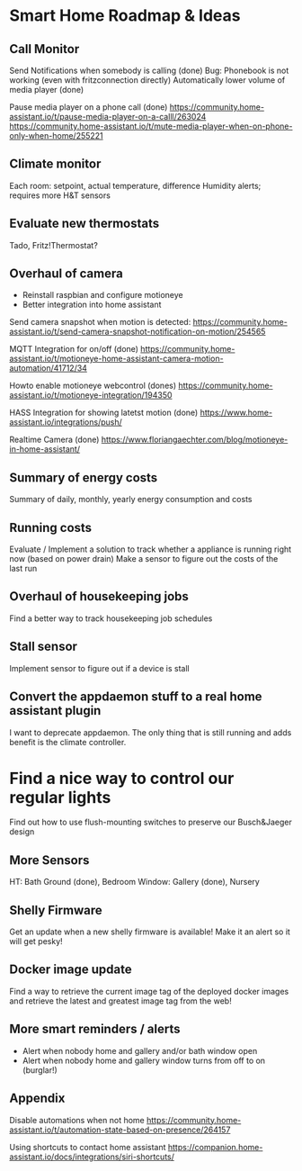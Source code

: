 # Smart Home Roadmap & Ideas

## Call Monitor

Send Notifications when somebody is calling (done)
Bug: Phonebook is not working (even with fritzconnection directly)
Automatically lower volume of media player (done)

Pause media player on a phone call (done)
https://community.home-assistant.io/t/pause-media-player-on-a-calll/263024
https://community.home-assistant.io/t/mute-media-player-when-on-phone-only-when-home/255221

## Climate monitor

Each room: setpoint, actual temperature, difference
Humidity alerts; requires more H&T sensors

## Evaluate new thermostats

Tado, Fritz!Thermostat?

## Overhaul of camera

* Reinstall raspbian and configure motioneye
* Better integration into home assistant

Send camera snapshot when motion is detected:
https://community.home-assistant.io/t/send-camera-snapshot-notification-on-motion/254565
 
MQTT Integration for on/off (done)
https://community.home-assistant.io/t/motioneye-home-assistant-camera-motion-automation/41712/34
 
Howto enable motioneye webcontrol (dones)
https://community.home-assistant.io/t/motioneye-integration/194350
 
HASS Integration for showing latetst motion (done)
https://www.home-assistant.io/integrations/push/
 
Realtime Camera (done)
https://www.floriangaechter.com/blog/motioneye-in-home-assistant/

## Summary of energy costs

Summary of daily, monthly, yearly energy consumption and costs

## Running costs

Evaluate / Implement a solution to track whether a appliance is running right now (based on power drain)
Make a sensor to figure out the costs of the last run

## Overhaul of housekeeping jobs

Find a better way to track housekeeping job schedules

## Stall sensor

Implement sensor to figure out if a device is stall

## Convert the appdaemon stuff to a real home assistant plugin

I want to deprecate appdaemon. The only thing that is still running and adds benefit is the climate controller.

# Find a nice way to control our regular lights

Find out how to use flush-mounting switches to preserve our Busch&Jaeger design

## More Sensors

HT: Bath Ground (done), Bedroom
Window: Gallery (done), Nursery

## Shelly Firmware

Get an update when a new shelly firmware is available! Make it an alert so it will get pesky!

## Docker image update

Find a way to retrieve the current image tag of the deployed docker images and retrieve the latest and greatest image tag from the web!

## More smart reminders / alerts

* Alert when nobody home and gallery and/or bath window open
* Alert when nobody home and gallery window turns from off to on (burglar!)

## Appendix

Disable automations when not home
https://community.home-assistant.io/t/automation-state-based-on-presence/264157

Using shortcuts to contact home assistant
https://companion.home-assistant.io/docs/integrations/siri-shortcuts/